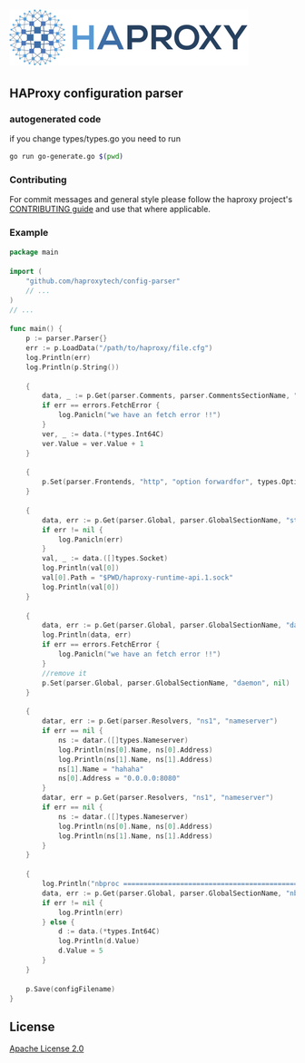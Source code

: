 # ![HAProxy](assets/images/haproxy-weblogo-210x49.png "HAProxy")

## HAProxy configuration parser

### autogenerated code
if you change types/types.go you need to run 
```bash
go run go-generate.go $(pwd)
```
### Contributing

For commit messages and general style please follow the haproxy project's [CONTRIBUTING guide](https://github.com/haproxy/haproxy/blob/master/CONTRIBUTING) and use that where applicable.

### Example

```go
package main

import (
    "github.com/haproxytech/config-parser"
    // ...
)
// ...

func main() {
    p := parser.Parser{}
    err := p.LoadData("/path/to/haproxy/file.cfg")
    log.Println(err)
    log.Println(p.String())

    {
        data, _ := p.Get(parser.Comments, parser.CommentsSectionName, "# _version", true)
        if err == errors.FetchError {
            log.Panicln("we have an fetch error !!")
        }
        ver, _ := data.(*types.Int64C)
        ver.Value = ver.Value + 1
    }

    {
        p.Set(parser.Frontends, "http", "option forwardfor", types.OptionForwardFor{})
    }

    {
        data, err := p.Get(parser.Global, parser.GlobalSectionName, "stats socket")
        if err != nil {
            log.Panicln(err)
        }
        val, _ := data.([]types.Socket)
        log.Println(val[0])
        val[0].Path = "$PWD/haproxy-runtime-api.1.sock"
        log.Println(val[0])
    }

    {
        data, err := p.Get(parser.Global, parser.GlobalSectionName, "daemon")
        log.Println(data, err)
        if err == errors.FetchError {
            log.Panicln("we have an fetch error !!")
        }
        //remove it
        p.Set(parser.Global, parser.GlobalSectionName, "daemon", nil)
    }

    {
        datar, err := p.Get(parser.Resolvers, "ns1", "nameserver")
        if err == nil {
            ns := datar.([]types.Nameserver)
            log.Println(ns[0].Name, ns[0].Address)
            log.Println(ns[1].Name, ns[1].Address)
            ns[1].Name = "hahaha"
            ns[0].Address = "0.0.0.0:8080"
        }
        datar, err = p.Get(parser.Resolvers, "ns1", "nameserver")
        if err == nil {
            ns := datar.([]types.Nameserver)
            log.Println(ns[0].Name, ns[0].Address)
            log.Println(ns[1].Name, ns[1].Address)
        }
    }

    {
        log.Println("nbproc ==================================================")
        data, err := p.Get(parser.Global, parser.GlobalSectionName, "nbproc")
        if err != nil {
            log.Println(err)
        } else {
            d := data.(*types.Int64C)
            log.Println(d.Value)
            d.Value = 5
        }
    }

    p.Save(configFilename)
}

```

## License

[Apache License 2.0](LICENSE)